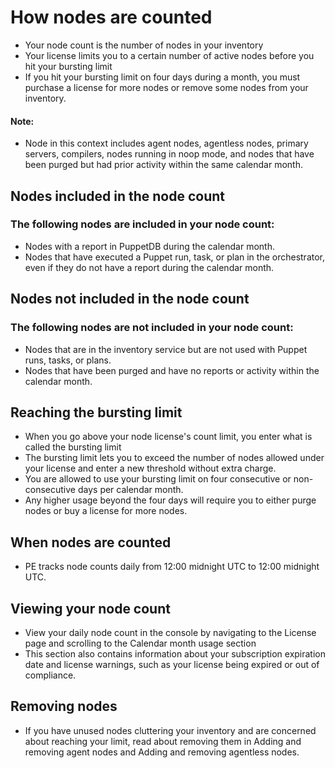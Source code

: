 # How nodes are counted
- Your node count is the number of nodes in your inventory
- Your license limits you to a certain number of active nodes before you hit your bursting limit
- If you hit your bursting limit on four days during a month, you must purchase a license for more nodes or remove some nodes from your inventory.

#### Note: 
 - Node in this context includes agent nodes, agentless nodes, primary servers, compilers, nodes running in noop mode, and nodes that have been purged but had prior activity within the same calendar month.

## Nodes included in the node count
### The following nodes are included in your node count:
 - Nodes with a report in PuppetDB during the calendar month.
 - Nodes that have executed a Puppet run, task, or plan in the orchestrator, even if they do not have a report during the calendar month.

## Nodes not included in the node count 
### The following nodes are not included in your node count:
 - Nodes that are in the inventory service but are not used with Puppet runs, tasks, or plans.
 - Nodes that have been purged and have no reports or activity within the calendar month.

## Reaching the bursting limit
- When you go above your node license's count limit, you enter what is called the bursting limit
- The bursting limit lets you to exceed the number of nodes allowed under your license and enter a new threshold without extra charge. 
- You are allowed to use your bursting limit on four consecutive or non-consecutive days per calendar month. 
- Any higher usage beyond the four days will require you to either purge nodes or buy a license for more nodes.

## When nodes are counted 
- PE tracks node counts daily from 12:00 midnight UTC to 12:00 midnight UTC.

## Viewing your node count
- View your daily node count in the console by navigating to the License page and scrolling to the Calendar month usage section
- This section also contains information about your subscription expiration date and license warnings, such as your license being expired or out of compliance.


## Removing nodes
- If you have unused nodes cluttering your inventory and are concerned about reaching your limit, read about removing them in Adding and removing agent nodes and Adding and removing agentless nodes.

